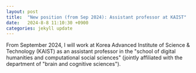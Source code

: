 ```yaml
---
layout: post
title:  "New position (from Sep 2024): Assistant professor at KAIST"
date:   2024-8-8 11:10:30 +0900
categories: jekyll update
---
```

From September 2024, I will work at Korea Advanced Institute of Science & Technology (KAIST) as an assistant professor
in the "school of digital humanities and computational social sciences" (jointly affiliated with the department of "brain and cognitive sciences").